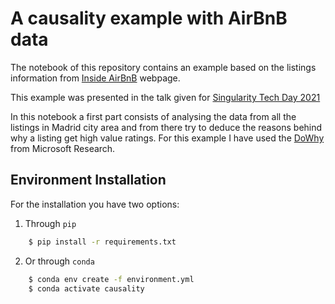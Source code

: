 # A causality example with AirBnB data

The notebook of this repository contains an example based on the listings information from [Inside AirBnB](http://insideairbnb.com/get-the-data.html) webpage.

This example was presented in the talk given for [Singularity Tech Day 2021](https://singularitytechday.com/)

In this notebook a first part consists of analysing the data from all the listings in Madrid city area and from there try to deduce the reasons behind why a listing get high value ratings.
For this example I have used the [DoWhy](https://github.com/Microsoft/dowhy) from Microsoft Research.


## Environment Installation

For the installation you have two options:

1. Through `pip`
```bash
	$ pip install -r requirements.txt
```
2. Or through `conda`
```bash
	$ conda env create -f environment.yml
	$ conda activate causality
```
